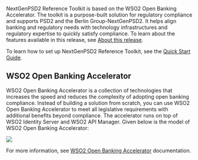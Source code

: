 NextGenPSD2 Reference Toolkit is based on the WSO2 Open Banking Accelerator. The toolkit is a purpose-built solution for
regulatory compliance and supports PSD2 and the Berlin Group-NextGenPSD2. It helps align banking and regulatory needs with
technology infrastructures and regulatory expertise to quickly satisfy compliance. To learn about the features available
in this release, see [About this release](about-this-release.md).

To learn how to set up NextGenPSD2 Reference Toolkit, see the [Quick Start Guide](quick-start-guide.md).

## WSO2 Open Banking Accelerator

WSO2 Open Banking Accelerator is a collection of technologies that increases the speed and reduces the complexity of
adopting open banking compliance. Instead of building a solution from scratch, you can use WSO2 Open Banking
Accelerator to meet all legislative requirements with additional benefits beyond compliance. The accelerator runs on top
of WSO2 Identity Server and WSO2 API Manager. Given below is the model of WSO2 Open Banking Accelerator:

[ ![](../assets/img/home/accelerator-toolkit-model.png) ](../assets/img/home/accelerator-toolkit-model.png)

For more information,
see [WSO2 Open Banking Accelerator](https://ob.docs.wso2.com/en/latest/get-started/wso2-open-banking-accelerator/) documentation.